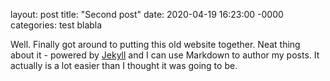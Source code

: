 layout: post
title: "Second post"
date: 2020-04-19 16:23:00 -0000
categories: test blabla


Well. Finally got around to putting this old website together. Neat thing about it - powered by [Jekyll](http://jekyllrb.com) and I can use Markdown to author my posts. It actually is a lot easier than I thought it was going to be.
